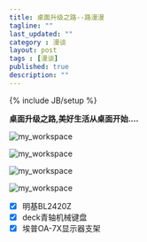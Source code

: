 ```yaml
---
title: 桌面升级之路--路漫漫
tagline: ""
last_updated: ""
category : 漫谈
layout: post
tags : [漫谈]
published: true
description: ""
---
```

{% include JB/setup %}

**桌面升级之路,美好生活从桌面开始....**  

![my_workspace](http://rustic.img-cn-qingdao.aliyuncs.com/myLife/IMAG0425.jpg@888w)  

![my_workspace](http://rustic.img-cn-qingdao.aliyuncs.com/myLife/IMAG0420.jpg@888w)  

![my_workspace](http://rustic.img-cn-qingdao.aliyuncs.com/myLife/IMAG0415.jpg@888w)  

![my_workspace](http://rustic.img-cn-qingdao.aliyuncs.com/myLife/IMAG0403.jpg@888w)  

- [x] 明基BL2420Z  
- [x] deck青轴机械键盘  
- [x] 埃普OA-7X显示器支架  
